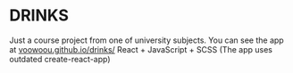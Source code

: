 # DRINKS
Just a сourse project from one of university subjects.
You can see the app at [voowoou.github.io/drinks/](https://voowoou.github.io/drinks/)
React + JavaScript + SCSS (The app uses outdated create-react-app)
